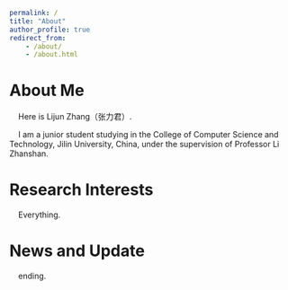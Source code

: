 ```yaml
permalink: /
title: "About"
author_profile: true
redirect_from:
    - /about/
    - /about.html
```

# About Me

    Here is Lijun Zhang（张力君）.

    I am a junior student studying in the College of Computer Science and Technology, Jilin University, China, under the supervision of Professor Li Zhanshan.

# Research Interests

    Everything.

# News and Update

    ending.
